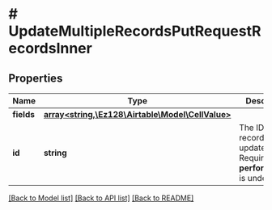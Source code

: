 # # UpdateMultipleRecordsPutRequestRecordsInner

## Properties

Name | Type | Description | Notes
------------ | ------------- | ------------- | -------------
**fields** | [**array<string,\Ez128\Airtable\Model\CellValue>**](CellValue.md) |  |
**id** | **string** | The ID of the record to update. Required when **performUpsert** is undefined. | [optional]

[[Back to Model list]](../../README.md#models) [[Back to API list]](../../README.md#endpoints) [[Back to README]](../../README.md)
